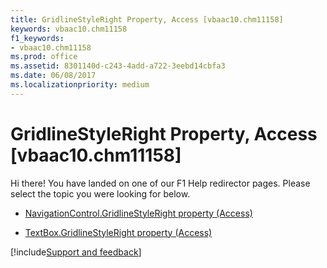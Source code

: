 ```yaml
---
title: GridlineStyleRight Property, Access [vbaac10.chm11158]
keywords: vbaac10.chm11158
f1_keywords:
- vbaac10.chm11158
ms.prod: office
ms.assetid: 8301140d-c243-4add-a722-3eebd14cbfa3
ms.date: 06/08/2017
ms.localizationpriority: medium
---
```



# GridlineStyleRight Property, Access [vbaac10.chm11158]

Hi there! You have landed on one of our F1 Help redirector pages. Please select the topic you were looking for below.

- [NavigationControl.GridlineStyleRight property (Access)](https://msdn.microsoft.com/library/88e8a163-84ef-8f4c-f7b2-6dd2783389d1%28Office.15%29.aspx)

- [TextBox.GridlineStyleRight property (Access)](https://msdn.microsoft.com/library/c841157d-6e8d-8cd4-e23a-77d00d0af8e6%28Office.15%29.aspx)

[!include[Support and feedback](~/includes/feedback-boilerplate.md)]